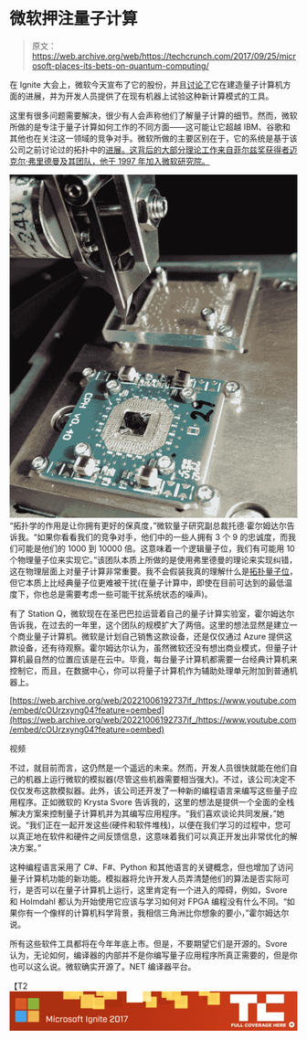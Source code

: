 # 微软押注量子计算 

> 原文：<https://web.archive.org/web/https://techcrunch.com/2017/09/25/microsoft-places-its-bets-on-quantum-computing/>

在 Ignite 大会上，微软今天宣布了它的股份，并且[讨论了](https://web.archive.org/web/20221006192737/https://news.microsoft.com/features/new-microsoft-breakthroughs-general-purpose-quantum-computing-moves-closer-reality/)它在建造量子计算机方面的进展，并为开发人员提供了在现有机器上试验这种新计算模式的工具。

这里有很多问题需要解决，很少有人会声称他们了解量子计算的细节。然而，微软所做的是专注于量子计算如何工作的不同方面——这可能让它超越 IBM、谷歌和其他也在关注这一领域的竞争对手。微软所做的主要区别在于，它的系统是基于该公司之前讨论过的拓扑中的[进展。这背后的大部分理论工作来自菲尔兹奖获得者迈克尔·弗里德曼及其团队，他于 1997 年加入微软研究院。](https://web.archive.org/web/20221006192737/http://www.nature.com/news/inside-microsoft-s-quest-for-a-topological-quantum-computer-1.20774)

[![](img/03a0fc71e11065884cc295999dd33224.png)](https://web.archive.org/web/20221006192737/https://beta.techcrunch.com/wp-content/uploads/2017/09/wirebonding_qubit.jpg) “拓扑学的作用是让你拥有更好的保真度，”微软量子研究副总裁托德·霍尔姆达尔告诉我。“如果你看看我们的竞争对手，他们中的一些人拥有 3 个 9 的忠诚度，而我们可能是他们的 1000 到 10000 倍。这意味着一个逻辑量子位，我们有可能用 10 个物理量子位来实现它。”该团队本质上所做的是使用弗里德曼的理论来实现纠错，这在物理层面上对量子计算非常重要。我不会假装我真的理解什么是[拓扑量子位](https://web.archive.org/web/20221006192737/https://www.wired.com/2014/05/quantum-computing-topological-qubit/)，但它本质上比经典量子位更难被干扰(在量子计算中，即使在目前可达到的最低温度下，你也总是需要考虑一些可能干扰系统状态的噪声)。

有了 Station Q，微软现在在圣巴巴拉运营着自己的量子计算实验室，霍尔姆达尔告诉我，在过去的一年里，这个团队的规模扩大了两倍。这里的想法显然是建立一个商业量子计算机。微软是计划自己销售这款设备，还是仅仅通过 Azure 提供这款设备，还有待观察。霍尔姆达尔认为，虽然微软还没有想出商业模式，但量子计算机最自然的位置应该是在云中。毕竟，每台量子计算机都需要一台经典计算机来控制它，而且，在数据中心，你可以将量子计算机作为辅助处理单元附加到普通机器上。

[https://web.archive.org/web/20221006192737if_/https://www.youtube.com/embed/cOUrzxyng04?feature=oembed](https://web.archive.org/web/20221006192737if_/https://www.youtube.com/embed/cOUrzxyng04?feature=oembed)

视频

不过，就目前而言，这仍然是一个遥远的未来。然而，开发人员很快就能在他们自己的机器上运行微软的模拟器(尽管这些机器需要相当强大)。不过，该公司决定不仅仅发布这款模拟器。此外，该公司还开发了一种新的编程语言来编写这些量子应用程序。正如微软的 Krysta Svore 告诉我的，这里的想法是提供一个全面的全栈解决方案来控制量子计算机并为其编写应用程序。“我们喜欢谈论共同发展，”她说。“我们正在一起开发这些(硬件和软件堆栈)，以便在我们学习的过程中，您可以真正地在软件和硬件之间反馈信息，这意味着我们可以真正开发出非常优化的解决方案。”

这种编程语言采用了 C#、F#、Python 和其他语言的关键概念，但也增加了访问量子计算机功能的新功能。模拟器将允许开发人员弄清楚他们的算法是否实际可行，是否可以在量子计算机上运行，这里肯定有一个进入的障碍，例如，Svore 和 Holmdahl 都认为开始使用它应该与学习如何对 FPGA 编程没有什么不同。“如果你有一个像样的计算机科学背景，我相信三角洲比你想象的要小，”霍尔姆达尔说。

所有这些软件工具都将在今年年底上市。但是，不要期望它们是开源的。Svore 认为，无论如何，编译器的内部并不是你编写量子应用程序所真正需要的，但是你也可以这么说。微软确实开源了。NET 编译器平台。

【T2![](img/4090d1cac119d53649718b08bba46cca.png)